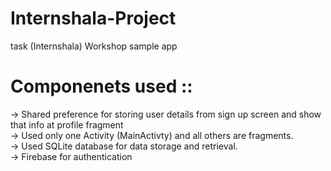 # Internshala-Project
task (Internshala)
Workshop sample app

# Componenets used ::
-> Shared preference for storing user details from sign up screen and show that info at profile fragment
<br/>
-> Used only one Activity (MainActivty) and all others are fragments.
</br>
-> Used SQLite database for data storage and retrieval.
</br>
-> Firebase for authentication
<br/>

